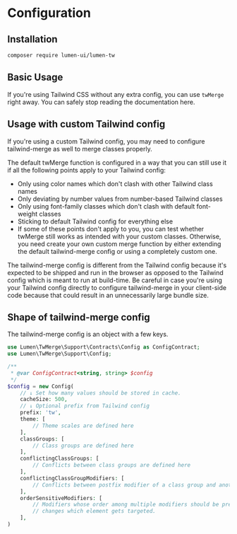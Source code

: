# Configuration

## Installation

```bash
composer require lumen-ui/lumen-tw
```

## Basic Usage

If you're using Tailwind CSS without any extra config, you can use `twMerge` right away. You can safely stop reading the documentation here.

## Usage with custom Tailwind config

If you're using a custom Tailwind config, you may need to configure tailwind-merge as well to merge classes properly.

The default twMerge function is configured in a way that you can still use it if all the following points apply to your Tailwind config:

- Only using color names which don't clash with other Tailwind class names
- Only deviating by number values from number-based Tailwind classes
- Only using font-family classes which don't clash with default font-weight classes
- Sticking to default Tailwind config for everything else
- If some of these points don't apply to you, you can test whether twMerge still works as intended with your custom classes. Otherwise, you need create your own custom merge function by either extending the default tailwind-merge config or using a completely custom one.

The tailwind-merge config is different from the Tailwind config because it's expected to be shipped and run in the browser as opposed to the Tailwind config which is meant to run at build-time. Be careful in case you're using your Tailwind config directly to configure tailwind-merge in your client-side code because that could result in an unnecessarily large bundle size.

## Shape of tailwind-merge config

The tailwind-merge config is an object with a few keys.

```php
use Lumen\TwMerge\Support\Contracts\Config as ConfigContract;
use Lumen\TwMerge\Support\Config;

/** 
 * @var ConfigContract<string, string> $config 
 */
$config = new Config(
    // ↓ Set how many values should be stored in cache.
    cacheSize: 500,
    // ↓ Optional prefix from Tailwind config
    prefix: 'tw',
    theme: [
        // Theme scales are defined here
    ],
    classGroups: [
        // Class groups are defined here
    ],
    conflictingClassGroups: [
        // Conflicts between class groups are defined here
    ],
    conflictingClassGroupModifiers: [
        // Conflicts between postfix modifier of a class group and another class group are defined here
    ],
    orderSensitiveModifiers: [
        // Modifiers whose order among multiple modifiers should be preserved because their order
        // changes which element gets targeted.
    ],
)
```
